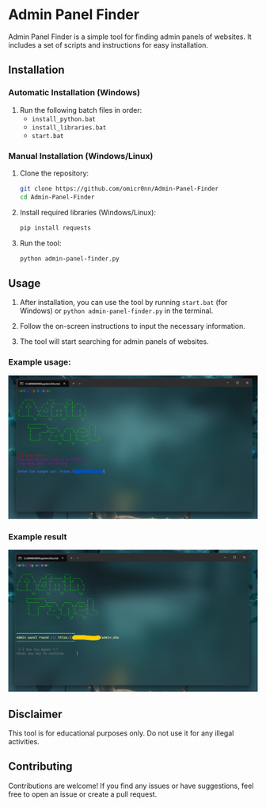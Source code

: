 # Admin Panel Finder

Admin Panel Finder is a simple tool for finding admin panels of websites. It includes a set of scripts and instructions for easy installation.

## Installation

### Automatic Installation (Windows)

1. Run the following batch files in order:
    - `install_python.bat`
    - `install_libraries.bat`
    - `start.bat`

### Manual Installation (Windows/Linux)

1. Clone the repository:
    ```bash
    git clone https://github.com/omicr0nn/Admin-Panel-Finder
    cd Admin-Panel-Finder
    ```

2. Install required libraries (Windows/Linux):
    ```bash
    pip install requests
    ```

3. Run the tool:
    ```bash
    python admin-panel-finder.py
    ```

## Usage

1. After installation, you can use the tool by running `start.bat` (for Windows) or `python admin-panel-finder.py` in the terminal.

2. Follow the on-screen instructions to input the necessary information.

3. The tool will start searching for admin panels of websites.

### Example usage:
![Windows](https://github.com/omicr0nn/Admin-Panel-Finder/blob/main/images/adminpanel1.png)

### Example result
![Windows](https://github.com/omicr0nn/Admin-Panel-Finder/blob/main/images/adminpanel2.png)

## Disclaimer

This tool is for educational purposes only. Do not use it for any illegal activities.

## Contributing

Contributions are welcome! If you find any issues or have suggestions, feel free to open an issue or create a pull request.
